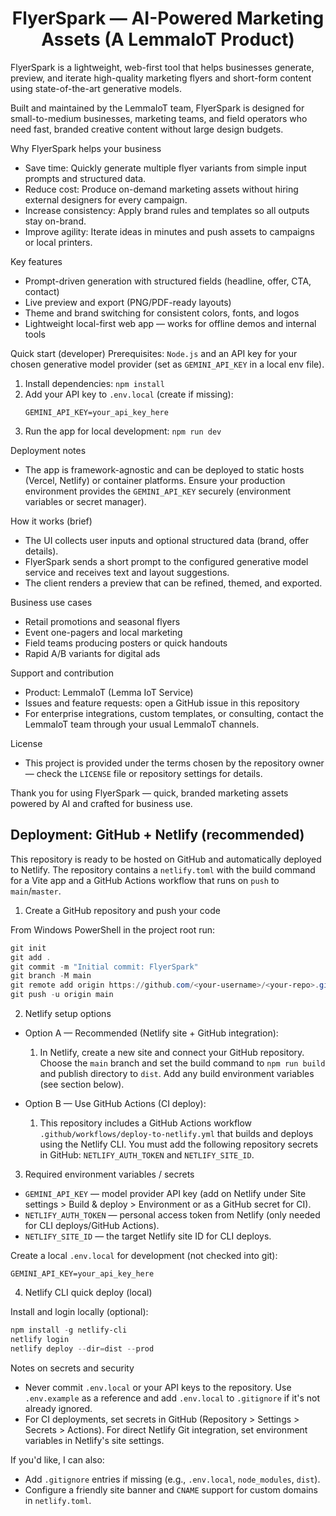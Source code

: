 <div align="center">
<h1>FlyerSpark — AI-Powered Marketing Assets (A LemmaIoT Product)</h1>
</div>

FlyerSpark is a lightweight, web-first tool that helps businesses generate, preview, and iterate high-quality marketing flyers and short-form content using state-of-the-art generative models.

Built and maintained by the LemmaIoT team, FlyerSpark is designed for small-to-medium businesses, marketing teams, and field operators who need fast, branded creative content without large design budgets.

Why FlyerSpark helps your business
- Save time: Quickly generate multiple flyer variants from simple input prompts and structured data.
- Reduce cost: Produce on-demand marketing assets without hiring external designers for every campaign.
- Increase consistency: Apply brand rules and templates so all outputs stay on-brand.
- Improve agility: Iterate ideas in minutes and push assets to campaigns or local printers.

Key features
- Prompt-driven generation with structured fields (headline, offer, CTA, contact)
- Live preview and export (PNG/PDF-ready layouts)
- Theme and brand switching for consistent colors, fonts, and logos
- Lightweight local-first web app — works for offline demos and internal tools

Quick start (developer)
Prerequisites: `Node.js` and an API key for your chosen generative model provider (set as `GEMINI_API_KEY` in a local env file).

1. Install dependencies:
   `npm install`
2. Add your API key to `.env.local` (create if missing):
   ```env
   GEMINI_API_KEY=your_api_key_here
   ```
3. Run the app for local development:
   `npm run dev`

Deployment notes
- The app is framework-agnostic and can be deployed to static hosts (Vercel, Netlify) or container platforms. Ensure your production environment provides the `GEMINI_API_KEY` securely (environment variables or secret manager).

How it works (brief)
- The UI collects user inputs and optional structured data (brand, offer details).
- FlyerSpark sends a short prompt to the configured generative model service and receives text and layout suggestions.
- The client renders a preview that can be refined, themed, and exported.

Business use cases
- Retail promotions and seasonal flyers
- Event one-pagers and local marketing
- Field teams producing posters or quick handouts
- Rapid A/B variants for digital ads

Support and contribution
- Product: LemmaIoT (Lemma IoT Service)
- Issues and feature requests: open a GitHub issue in this repository
- For enterprise integrations, custom templates, or consulting, contact the LemmaIoT team through your usual LemmaIoT channels.

License
- This project is provided under the terms chosen by the repository owner — check the `LICENSE` file or repository settings for details.

Thank you for using FlyerSpark — quick, branded marketing assets powered by AI and crafted for business use.

Deployment: GitHub + Netlify (recommended)
-------------------------------------

This repository is ready to be hosted on GitHub and automatically deployed to Netlify. The repository contains a `netlify.toml` with the build command for a Vite app and a GitHub Actions workflow that runs on `push` to `main`/`master`.

1) Create a GitHub repository and push your code

From Windows PowerShell in the project root run:

```powershell
git init
git add .
git commit -m "Initial commit: FlyerSpark"
git branch -M main
git remote add origin https://github.com/<your-username>/<your-repo>.git
git push -u origin main
```

2) Netlify setup options

- Option A — Recommended (Netlify site + GitHub integration):
   1. In Netlify, create a new site and connect your GitHub repository. Choose the `main` branch and set the build command to `npm run build` and publish directory to `dist`. Add any build environment variables (see section below).

- Option B — Use GitHub Actions (CI deploy):
   1. This repository includes a GitHub Actions workflow `.github/workflows/deploy-to-netlify.yml` that builds and deploys using the Netlify CLI. You must add the following repository secrets in GitHub: `NETLIFY_AUTH_TOKEN` and `NETLIFY_SITE_ID`.

3) Required environment variables / secrets

- `GEMINI_API_KEY` — model provider API key (add on Netlify under Site settings > Build & deploy > Environment or as a GitHub secret for CI).
- `NETLIFY_AUTH_TOKEN` — personal access token from Netlify (only needed for CLI deploys/GitHub Actions).
- `NETLIFY_SITE_ID` — the target Netlify site ID for CLI deploys.

Create a local `.env.local` for development (not checked into git):

```env
GEMINI_API_KEY=your_api_key_here
```

4) Netlify CLI quick deploy (local)

Install and login locally (optional):

```powershell
npm install -g netlify-cli
netlify login
netlify deploy --dir=dist --prod
```

Notes on secrets and security
- Never commit `.env.local` or your API keys to the repository. Use `.env.example` as a reference and add `.env.local` to `.gitignore` if it's not already ignored.
- For CI deployments, set secrets in GitHub (Repository > Settings > Secrets > Actions). For direct Netlify Git integration, set environment variables in Netlify's site settings.

If you'd like, I can also:
- Add `.gitignore` entries if missing (e.g., `.env.local`, `node_modules`, `dist`).
- Configure a friendly site banner and `CNAME` support for custom domains in `netlify.toml`.

